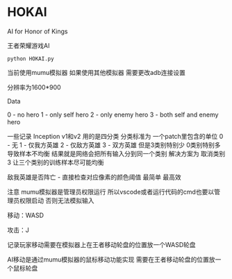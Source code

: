 # HOKAI

AI for Honor of Kings

王者荣耀游戏AI

```
python HOKAI.py

```

当前使用mumu模拟器 如果使用其他模拟器 需要更改adb连接设置

分辨率为1600*900

Data

0 - no hero
1 - only self hero
2 - only enemy hero
3 - both self and enemy hero


一些记录
Inception v1和v2 用的是四分类
分类标准为 一个patch里包含的单位
0 - 无
1 - 仅我方英雄
2 - 仅敌方英雄
3 - 双方英雄
但是3类别特别少 0类别特别多 导致样本不均衡 结果就是网络会把所有输入分到同一个类别
解决方案为 取消类别3 让三个类别的训练样本尽可能均衡

敌我英雄是否阵亡 - 直接检查对应像素的颜色阈值 最简单 最高效

注意 mumu模拟器是管理员权限运行 所以vscode或者运行代码的cmd也要以管理员权限启动 否则无法模拟输入

移动：WASD

攻击：J

记录玩家移动需要在模拟器上在王者移动轮盘的位置放一个WASD轮盘

AI移动是通过mumu模拟器的鼠标移动功能实现 需要在王者移动轮盘的位置放一个鼠标轮盘
